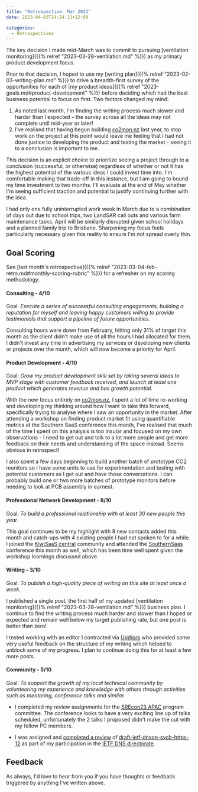 ```yaml
---
title: "Retrospective: Mar 2023"
date: 2023-04-03T14:24:13+12:00

categories:
  - Retrospectives
---
```


The key decision I made mid-March was to commit to pursuing [ventilation monitoring]({{% relref "2023-03-28-ventilation.md" %}}) as my primary product development focus.

Prior to that decision, I hoped to use my [writing plan]({{% relref "2023-02-03-writing-plan.md" %}}) to drive a breadth-first survey of the opportunities for each of [my product ideas]({{% relref "2023-goals.md#product-development" %}}) before deciding which had the best business potential to focus on first. Two factors changed my mind:

1. As noted last month, I'm finding the writing process much slower and harder than I expected – the survey across all the ideas may not complete until mid-year or later!
2. I've realised that having begun building [co2mon.nz](https://co2mon.nz/) last year, to stop work on the project at this point would leave me feeling that I had not done justice to developing the product and testing the market - seeing it to a conclusion is important to me.

This decision is an explicit choice to prioritize seeing a project through to a conclusion (successful, or otherwise) regardless of whether or not it has the highest potential of the various ideas I could invest time into. I'm comfortable making that trade-off in this instance, but I am going to bound my time investment to two months. I'll evaluate at the end of May whether I'm seeing sufficient traction and potential to justify continuing further with the idea.

I had only one fully uninterrupted work week in March due to a combination of days out due to school trips, two LandSAR call outs and various farm maintenance tasks. April will be similarly disrupted given school holidays and a planned family trip to Brisbane. Sharpening my focus feels particularly necessary given this reality to ensure I'm not spread overly thin.


## Goal Scoring

See [last month's retrospective]({{% relref "2023-03-04-feb-retro.md#monthly-scoring-rubric" %}}) for a refresher on my scoring methodology.

#### Consulting - 4/10

Goal: *Execute a series of successful consulting engagements, building a reputation for myself and leaving happy customers willing to provide testimonials that support a pipeline of future opportunities.*

Consulting hours were down from February, hitting only 31% of target this month as the client didn't make use of all the hours I had allocated for them. I didn't invest any time in advertising my services or developing new clients or projects over the month, which will now become a priority for April.


#### Product Development - 4/10

Goal: *Grow my product development skill set by taking several ideas to MVP stage with customer feedback received, and launch at least one product which generates revenue and has growth potential.*

With the new focus entirely on [co2mon.nz](https://co2mon.nz/), I spent a lot of time re-working and developing my thinking around how I want to take this forward, specifically trying to analyse where I saw an opportunity in the market. After attending a workshop on finding product market fit using quantifiable metrics at the Southern SaaS conference this month, I've realised that much of the time I spent on this analysis is too insular and focused on my own observations - I need to get out and talk to a lot more people and get more feedback on their needs and understanding of the space instead. Seems obvious in retrospect!

I also spent a few days beginning to build another batch of prototype CO2 monitors so I have some units to use for experimentation and testing with potential customers as I get out and have those conversations. I can probably build one or two more batches of prototype monitors before needing to look at PCB assembly in earnest.

#### Professional Network Development - 8/10

Goal: *To build a professional relationship with at least 30 new people this year*.

This goal continues to be my highlight with 8 new contacts added this month and catch-ups with 4 existing people I had not spoken to for a while. I joined the [KiwiSaaS central](https://central.kiwisaas.com/) community and attended the [SouthernSaas](https://www.southernsaas.nz/website/50983/) conference this month as well, which has been time well spent given the workshop learnings discussed above.

#### Writing - 3/10

Goal: *To publish a high-quality piece of writing on this site at least once a week*.

I published a single post, the first half of my updated [ventilation monitoring]({{% relref "2023-03-28-ventilation.md" %}}) business plan. I continue to find the writing process much harder and slower than I hoped or expected and remain well below my target publishing rate, but one post is better than zero!

I tested working with an editor I contracted via [UpWork](https://www.upwork.com/) who provided some very useful feedback on the structure of my writing which helped to unblock some of my progress. I plan to continue doing this for at least a few more posts.

#### Community - 5/10

Goal: *To support the growth of my local technical community by volunteering my experience and knowledge with others through activities such as mentoring, conference talks and similar.*

* I completed my review assignments for the [SREcon23 APAC](https://www.usenix.org/conference/srecon23apac) program committee. The conference looks to have a very exciting line up of talks scheduled, unfortunately the 2 talks I proposed didn't make the cut with my fellow PC members.

* I was assigned and [completed a review](https://datatracker.ietf.org/doc/review-ietf-dnsop-svcb-https-12-dnsdir-lc-brown-2023-04-02/) of [draft-ietf-dnsop-svcb-https-12](https://datatracker.ietf.org/doc/draft-ietf-dnsop-svcb-https/) as part of my participation in the [IETF DNS directorate](https://wiki.ietf.org/en/group/dnsdir).


## Feedback

As always, I'd love to hear from you if you have thoughts or feedback triggered by anything I've written above.